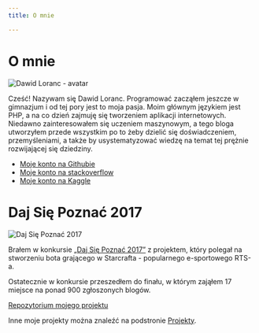 ```yaml
---
title: O mnie

---
```

# O mnie

<img src="/images/avatar.jpg" alt="Dawid Loranc - avatar"/>

Cześć! Nazywam się Dawid Loranc. Programować zacząłem jeszcze w gimnazjum i od tej pory jest to moja pasja. Moim głównym językiem jest PHP, a na co dzień zajmuję się tworzeniem aplikacji internetowych. Niedawno zainteresowałem się uczeniem maszynowym, a tego bloga utworzyłem przede wszystkim po to żeby dzielić się doświadczeniem, przemyśleniami, a także by usystematyzować wiedzę na temat tej prężnie rozwijającej się dziedziny.

- <a href="https://github.com/dloranc">Moje konto na Githubie</a>
- <a href="http://stackoverflow.com/users/973469/dawid-loranc">Moje konto na stackoverflow</a>
- <a href="https://www.kaggle.com/dloranc">Moje konto na Kaggle</a>

<h1>Daj Się Poznać 2017</h1>

<img src="/images/posts_thumbnails/daj_sie_poznac_2017.jpg" alt="Daj Się Poznać 2017"/>

Brałem w konkursie <a href="http://devstyle.pl/daj-sie-poznac">„Daj Się Poznać 2017”</a> z projektem, który polegał na stworzeniu bota grającego w Starcrafta - popularnego e-sportowego RTS-a.

Ostatecznie w konkursie przeszedłem do finału, w którym zająłem 17 miejsce na ponad 900 zgłoszonych blogów.

<a href="https://github.com/dloranc/starcraft-ai">Repozytorium mojego projektu</a>

Inne moje projekty można znaleźć na podstronie <a href="/projekty">Projekty</a>.
